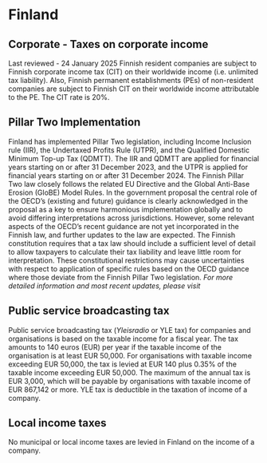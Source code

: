 # Finland
## Corporate - Taxes on corporate income
Last reviewed - 24 January 2025
Finnish resident companies are subject to Finnish corporate income tax (CIT) on their worldwide income (i.e. unlimited tax liability). Also, Finnish permanent establishments (PEs) of non-resident companies are subject to Finnish CIT on their worldwide income attributable to the PE.
The CIT rate is 20%.
## Pillar Two Implementation
Finland has implemented Pillar Two legislation, including Income Inclusion rule (IIR), the Undertaxed Profits Rule (UTPR), and the Qualified Domestic Minimum Top-up Tax (QDMTT). The IIR and QDMTT are applied for financial years starting on or after 31 December 2023, and the UTPR is applied for financial years starting on or after 31 December 2024.
The Finnish Pillar Two law closely follows the related EU Directive and the Global Anti-Base Erosion (GloBE) Model Rules. In the government proposal the central role of the OECD’s (existing and future) guidance is clearly acknowledged in the proposal as a key to ensure harmonious implementation globally and to avoid differing interpretations across jurisdictions. However, some relevant aspects of the OECD’s recent guidance are not yet incorporated in the Finnish law, and further updates to the law are expected.
The Finnish constitution requires that a tax law should include a sufficient level of detail to allow taxpayers to calculate their tax liability and leave little room for interpretation. These constitutional restrictions may cause uncertainties with respect to application of specific rules based on the OECD guidance where those deviate from the Finnish Pillar Two legislation. 
_For more detailed information and most recent updates, please visit_
## Public service broadcasting tax
Public service broadcasting tax (_Yleisradio_ or YLE tax) for companies and organisations is based on the taxable income for a fiscal year. The tax amounts to 140 euros (EUR) per year if the taxable income of the organisation is at least EUR 50,000. For organisations with taxable income exceeding EUR 50,000, the tax is levied at EUR 140 plus 0.35% of the taxable income exceeding EUR 50,000. The maximum of the annual tax is EUR 3,000, which will be payable by organisations with taxable income of EUR 867,142 or more.
YLE tax is deductible in the taxation of income of a company.
## Local income taxes
No municipal or local income taxes are levied in Finland on the income of a company.
